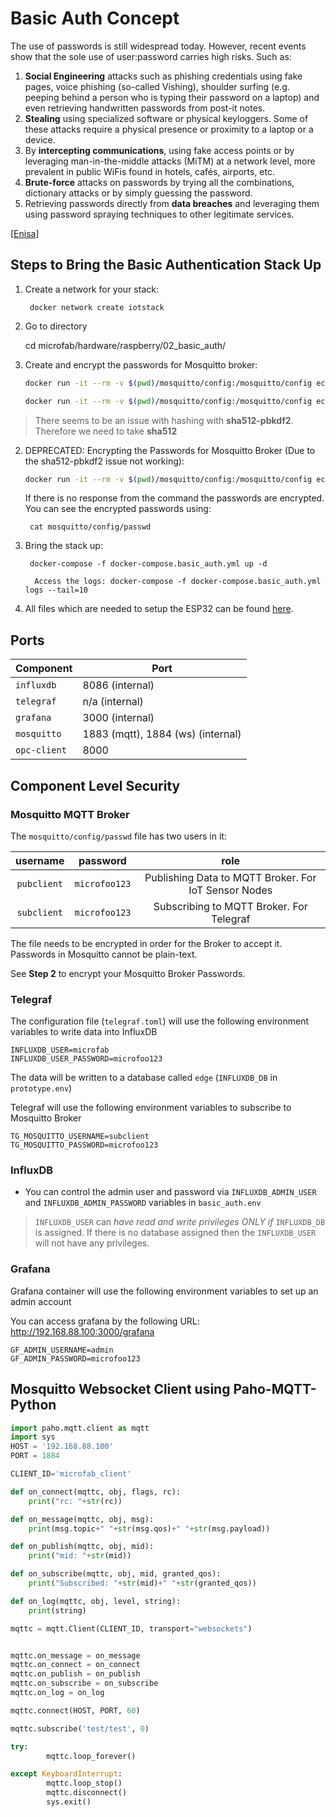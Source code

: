 # Basic Auth Concept

The use of passwords is still widespread today. 
However, recent events show that the sole use of user:password carries high risks. Such as:

1. **Social Engineering** attacks such as phishing credentials using fake pages, voice phishing (so-called Vishing), shoulder surfing (e.g. peeping behind a person who is typing their password on a laptop) and even retrieving handwritten passwords from post-it notes.
2. **Stealing** using specialized software or physical keyloggers. Some of these attacks require a physical presence or proximity to a laptop or a device.
3. By **intercepting communications**, using fake access points or by leveraging man-in-the-middle attacks (MiTM) at a network level, more prevalent in public WiFis found in hotels, cafés, airports, etc.
4. **Brute-force** attacks on passwords by trying all the combinations, dictionary attacks or by simply guessing the password.
5. Retrieving passwords directly from **data breaches** and leveraging them using password spraying techniques to other legitimate services.

[[Enisa](https://www.enisa.europa.eu/news/enisa-news/tips-for-secure-user-authentication)]

## Steps to Bring the Basic Authentication Stack Up

1. Create a network for your stack:

        docker network create iotstack

2. Go to directory


      cd microfab/hardware/raspberry/02_basic_auth/

4. Create and encrypt the passwords for Mosquitto broker:

   ``` bash
   docker run -it --rm -v $(pwd)/mosquitto/config:/mosquitto/config eclipse-mosquitto mosquitto_passwd -H sha512 -b /mosquitto/config/passwd pubclient microfoo123  
   ```
   
   ``` bash
   docker run -it --rm -v $(pwd)/mosquitto/config:/mosquitto/config eclipse-mosquitto mosquitto_passwd -H sha512 -b /mosquitto/config/passwd subclient microfoo123  
   ```

> There seems to be an issue with hashing with **sha512-pbkdf2**. Therefore we need to take **sha512**   

2. DEPRECATED: Encrypting the Passwords for Mosquitto Broker (Due to the sha512-pbkdf2 issue not working):

    ```bash
    docker run -it --rm -v $(pwd)/mosquitto/config:/mosquitto/config eclipse-mosquitto mosquitto_passwd -U /mosquitto/config/passwd
    ```

    If there is no response from the command the passwords are encrypted. You can see the encrypted passwords using:

        cat mosquitto/config/passwd

3. Bring the stack up:

        docker-compose -f docker-compose.basic_auth.yml up -d

         Access the logs: docker-compose -f docker-compose.basic_auth.yml logs --tail=10

5. All files which are needed to setup the ESP32 can be found [here](/hardware/esp/02_basic_auth).



##  Ports

| Component    | Port                              |
|--------------|-----------------------------------|
| `influxdb`   | 8086 (internal)                   |
| `telegraf`   | n/a (internal)                    |
| `grafana`    | 3000 (internal)                   |
| `mosquitto`  | 1883 (mqtt), 1884 (ws) (internal) |
| `opc-client` | 8000                              |

## Component Level Security

### Mosquitto MQTT Broker

The `mosquitto/config/passwd` file has two users in it:


|   username  |  password  |                         role                         |
|:-----------:|:----------:|:----------------------------------------------------:|
| `pubclient` | `microfoo123` | Publishing Data to MQTT Broker. For IoT Sensor Nodes |
| `subclient` | `microfoo123` |       Subscribing to MQTT Broker. For Telegraf       |

The file needs to be encrypted in order for the Broker to accept it. Passwords in Mosquitto cannot be plain-text.

See __Step 2__ to encrypt your Mosquitto Broker Passwords.

### Telegraf

The configuration file (`telegraf.toml`) will use the following environment variables to write data into
InfluxDB

    INFLUXDB_USER=microfab
    INFLUXDB_USER_PASSWORD=microfoo123

The data will be written to a database called `edge` (`INFLUXDB_DB` in `prototype.env`)

Telegraf will use the following environment variables to subscribe to Mosquitto Broker

    TG_MOSQUITTO_USERNAME=subclient
    TG_MOSQUITTO_PASSWORD=microfoo123


### InfluxDB

- You can control the admin user and password via `INFLUXDB_ADMIN_USER` and `INFLUXDB_ADMIN_PASSWORD` variables in `basic_auth.env`
> `INFLUXDB_USER` can _have read and write privileges ONLY if_ `INFLUXDB_DB` is assigned. If there is no database assigned then the `INFLUXDB_USER` will not have any privileges.


### Grafana
Grafana container will use the following environment variables to set up an admin account

You can access grafana by the following URL: http://192.168.88.100:3000/grafana

    GF_ADMIN_USERNAME=admin
    GF_ADMIN_PASSWORD=microfoo123


## Mosquitto Websocket Client using Paho-MQTT-Python

```python
import paho.mqtt.client as mqtt
import sys
HOST = '192.168.88.100'
PORT = 1884

CLIENT_ID='microfab_client'

def on_connect(mqttc, obj, flags, rc):
    print("rc: "+str(rc))

def on_message(mqttc, obj, msg):
    print(msg.topic+" "+str(msg.qos)+" "+str(msg.payload))

def on_publish(mqttc, obj, mid):
    print("mid: "+str(mid))

def on_subscribe(mqttc, obj, mid, granted_qos):
    print("Subscribed: "+str(mid)+" "+str(granted_qos))

def on_log(mqttc, obj, level, string):
    print(string)

mqttc = mqtt.Client(CLIENT_ID, transport="websockets")


mqttc.on_message = on_message
mqttc.on_connect = on_connect
mqttc.on_publish = on_publish
mqttc.on_subscribe = on_subscribe
mqttc.on_log = on_log

mqttc.connect(HOST, PORT, 60)

mqttc.subscribe('test/test', 0)

try:
        mqttc.loop_forever()

except KeyboardInterrupt:
        mqttc.loop_stop()
        mqttc.disconnect()
        sys.exit()
```

